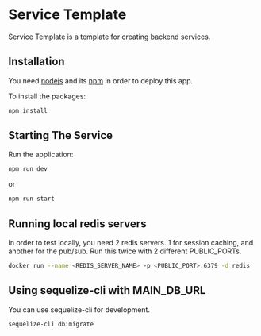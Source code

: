 # Service Template

Service Template is a template for creating backend services.

## Installation

You need [nodejs](https://nodejs.org/en/) and its [npm](https://nodejs.org/en/) in order to deploy this app.

To install the packages:
```bash
npm install
```
## Starting The Service

Run the application:

```bash
npm run dev
```
or
```bash
npm run start
```

## Running local redis servers

In order to test locally, you need 2 redis servers. 1 for session caching, and another for the pub/sub. Run this twice with 2 different PUBLIC_PORTs.

```bash
docker run --name <REDIS_SERVER_NAME> -p <PUBLIC_PORT>:6379 -d redis
```

## Using sequelize-cli with MAIN_DB_URL

You can use sequelize-cli for development.

```bash
sequelize-cli db:migrate
```